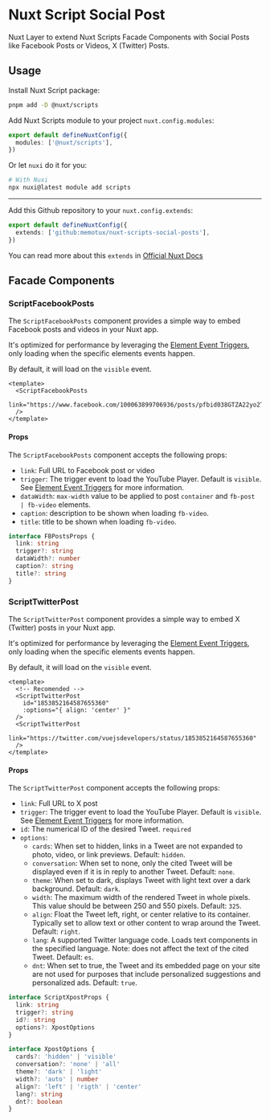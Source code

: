 # Nuxt Script Social Post

Nuxt Layer to extend Nuxt Scripts Facade Components with Social Posts like Facebook Posts or Videos, X (Twitter) Posts.

## Usage

Install Nuxt Script package:

```bash
pnpm add -D @nuxt/scripts
```

Add Nuxt Scripts module to your project `nuxt.config.modules`:

```ts
export default defineNuxtConfig({
  modules: ['@nuxt/scripts'],
})
```

Or let `nuxi` do it for you:

```bash
# With Nuxi
npx nuxi@latest module add scripts
```

---

Add this Github repository to your `nuxt.config.extends`:

```ts
export default defineNuxtConfig({
  extends: ['github:memotux/nuxt-scripts-social-posts'],
})
```

You can read more about this `extends` in [Official Nuxt Docs](https://nuxt.com/docs/getting-started/layers#usage)

## Facade Components

### ScriptFacebookPosts

The `ScriptFacebookPosts` component provides a simple way to embed Facebook posts and videos in your Nuxt app.

It's optimized for performance by leveraging the [Element Event Triggers](https://scripts.nuxt.com/docs/guides/script-triggers#element-event-triggers), only loading when the specific elements events happen.

By default, it will load on the `visible` event.

```vue
<template>
  <ScriptFacebookPosts
    link="https://www.facebook.com/100063899706936/posts/pfbid038GTZA22yo2TFhQsKMLjcumxxt3a23nLAEwxZGTku76BgZSXoJUhf4fZ695XipjwTl"
  />
</template>
```

#### Props

The `ScriptFacebookPosts` component accepts the following props:

- `link`: Full URL to Facebook post or video
- `trigger`: The trigger event to load the YouTube Player. Default is `visible`. See [Element Event Triggers](https://scripts.nuxt.com/docs/guides/script-triggers#element-event-triggers) for more information.
- `dataWidth`: `max-width` value to be applied to post `container` and `fb-post | fb-video` elements.
- `caption`: description to be shown when loading `fb-video`.
- `title`: title to be shown when loading `fb-video`.

```ts
interface FBPostsProps {
  link: string
  trigger?: string
  dataWidth?: number
  caption?: string
  title?: string
}
```

### ScriptTwitterPost

The `ScriptTwitterPost` component provides a simple way to embed X (Twitter) posts in your Nuxt app.

It's optimized for performance by leveraging the [Element Event Triggers](https://scripts.nuxt.com/docs/guides/script-triggers#element-event-triggers), only loading when the specific elements events happen.

By default, it will load on the `visible` event.

```vue
<template>
  <!-- Recomended -->
  <ScriptTwitterPost
    id="1853852164587655360"
    :options="{ align: 'center' }"
  />
  <ScriptTwitterPost
    link="https://twitter.com/vuejsdevelopers/status/1853852164587655360"
  />
</template>
```

#### Props

The `ScriptTwitterPost` component accepts the following props:

- `link`: Full URL to X post
- `trigger`: The trigger event to load the YouTube Player. Default is `visible`. See [Element Event Triggers](https://scripts.nuxt.com/docs/guides/script-triggers#element-event-triggers) for more information.
- `id`: The numerical ID of the desired Tweet. `required`
- `options`:
  - `cards`: When set to hidden, links in a Tweet are not expanded to photo, video, or link previews. Default: `hidden`.
  - `conversation`: When set to none, only the cited Tweet will be displayed even if it is in reply to another Tweet. Default: `none`.
  - `theme`: When set to dark, displays Tweet with light text over a dark background. Default: `dark`.
  - `width`: The maximum width of the rendered Tweet in whole pixels. This value should be between 250 and 550 pixels. Default: `325`.
  - `align`: Float the Tweet left, right, or center relative to its container. Typically set to allow text or other content to wrap around the Tweet. Default: `right`.
  - `lang`: A supported Twitter language code. Loads text components in the specified language. Note: does not affect the text of the cited Tweet. Default: `es`.
  - `dnt`: When set to true, the Tweet and its embedded page on your site are not used for purposes that include personalized suggestions and personalized ads. Default: `true`.

```ts
interface ScriptXpostProps {
  link: string
  trigger?: string
  id?: string
  options?: XpostOptions
}

interface XpostOptions {
  cards?: 'hidden' | 'visible'
  conversation?: 'none' | 'all'
  theme?: 'dark' | 'light'
  width?: 'auto' | number
  align?: 'left' | 'rigth' | 'center'
  lang?: string
  dnt?: boolean
}
```

